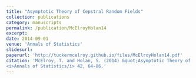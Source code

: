 ```yaml
---
title: "Asymptotic Theory of Cepstral Random Fields"
collection: publications
category: manuscripts
permalink: /publication/McElroyHolan14      
excerpt: 
date: 2014-09-01
venue: 'Annals of Statistics'
slidesurl: 
paperurl: 'http://tuckermcelroy.github.io/files/McElroyHolan14.pdf'
citation: 'McElroy, T. and Holan, S. (2014) &quot;Asymptotic Theory of Cepstral Random Fields.&quot; 
<i>Annals of Statistics/i> 42, 64-86.'
---
```

